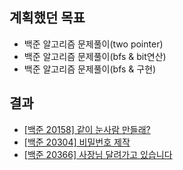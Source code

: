 ## 계획했던 목표
- 백준 알고리즘 문제풀이(two pointer)
- 백준 알고리즘 문제풀이(bfs & bit연산)
- 백준 알고리즘 문제풀이(bfs & 구현)

## 결과
- [[백준 20158] 같이 눈사람 만들래?](https://blog.naver.com/kerochuu/222186272294)
- [[백준 20304] 비밀번호 제작](https://blog.naver.com/kerochuu/222186558510)
- [[백준 20366] 사장님 달려가고 있습니다](https://blog.naver.com/kerochuu/222187190602)